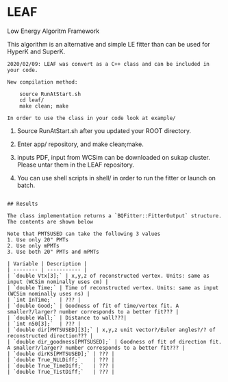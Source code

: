 # LEAF
Low Energy Algoritm Framework

This algorithm is an alternative and simple LE fitter than can be used for HyperK and SuperK.

~~~~~~~~~~~~~~~~~~~~~~~~~
2020/02/09: LEAF was convert as a C++ class and can be included in your code.

New compilation method:

	source RunAtStart.sh
	cd leaf/
	make clean; make
	
In order to use the class in your code look at example/

~~~~~~~~~~~~~~~~~~~~~~~~~

1. Source RunAtStart.sh after you updated your ROOT directory.

2. Enter app/ repository, and make clean;make.

3. inputs PDF, input from WCSim can be downloaded on sukap cluster. Please untar them in the LEAF repository.

4. You can use shell scripts in shell/ in order to run the fitter or launch on batch.

~~~~~~~~~~~~~~~~~~~~~~~~~

## Results

The class implementation returns a `BQFitter::FitterOutput` structure. The contents are shown below

Note that PMTSUSED can take the following 3 values
1. Use only 20" PMTs
2. Use only mPMTs
3. Use both 20" PMTs and mPMTs

| Variable | Description |
| -------- | ----------- |
| `double Vtx[3];` | x,y,z of reconstructed vertex. Units: same as input (WCSim nominally uses cm) |
| `double Time;` | Time of reconstructed vertex. Units: same as input (WCSim nominally uses ns) |
| `int InTime;`  | ??? |
| `double Good;` | Goodness of fit of time/vertex fit. A smaller?/larger? number corresponds to a better fit??? |
| `double Wall;` | Distance to wall???|
| `int n50[3];`  | ??? |
| `double dir[PMTSUSED][3];` | x,y,z unit vector?/Euler angles?/? of reconstructed direction??? |
| `double dir_goodness[PMTSUSED];` | Goodness of fit of direction fit. A smaller?/larger? number corresponds to a better fit??? |
| `double dirKS[PMTSUSED];` | ??? |
| `double True_NLLDiff;`    | ??? |
| `double True_TimeDiff;`   | ??? |
| `double True_TistDiff;`   | ??? |

